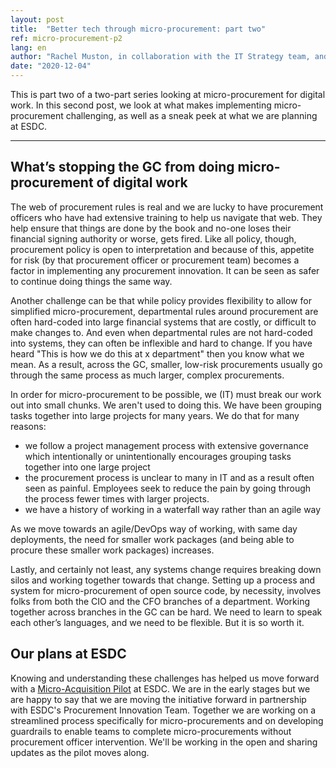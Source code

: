 ```yaml
---
layout: post
title:  "Better tech through micro-procurement: part two"
ref: micro-procurement-p2
lang: en
author: "Rachel Muston, in collaboration with the IT Strategy team, and procurement experts at ESDC"
date: "2020-12-04"
---
```

<!--markdownlint-disable MD033-->
This is part two of a two-part series looking at micro-procurement for digital work.
In this second post, we look at what makes implementing micro-procurement challenging, as well as a sneak peek at what we are planning at ESDC.

***

## What’s stopping the GC from doing micro-procurement of digital work

The web of procurement rules is real and we are lucky to have procurement officers who have had extensive training to help us navigate that web.
They help ensure that things are done by the book and no-one loses their financial signing authority or worse, gets fired.
Like all policy, though, procurement policy is open to interpretation and because of this, appetite for risk (by that procurement officer or procurement team) becomes a factor in implementing any procurement innovation.
It can be seen as safer to continue doing things the same way.

Another challenge can be that while policy provides flexibility to allow for simplified micro-procurement, departmental rules around procurement are often hard-coded into large financial systems that are costly, or difficult to make changes to.
And even when departmental rules are not hard-coded into systems, they can often be inflexible and hard to change.
If you have heard "This is how we do this at x department" then you know what we mean.
As a result, across the GC, smaller, low-risk procurements usually go through the same process as much larger, complex procurements.

In order for micro-procurement to be possible, we (IT) must break our work out into small chunks.
We aren't used to doing this.
We have been grouping tasks together into large projects for many years.
 We do that for many reasons:

- we follow a project management process with extensive governance which intentionally or unintentionally encourages grouping tasks together into one large project
- the procurement process is unclear to many in IT and as a result often seen as painful.
Employees seek to reduce the pain by going through the process fewer times with larger projects.
- we have a history of working in a waterfall way rather than an agile way
  
As we move towards an agile/DevOps way of working, with same day deployments, the need for smaller work packages (and being able to procure these smaller work packages) increases.

Lastly, and certainly not least, any systems change requires breaking down silos and working together towards that change.
Setting up a process and system for micro-procurement of open source code, by necessity, involves folks from both the CIO and the CFO branches of a department.
Working together across branches in the GC can be hard.
We need to learn to speak each other’s languages, and we need to be flexible.
But it is so worth it.

## Our plans at ESDC

Knowing and understanding these challenges has helped us move forward with a [Micro-Acquisition Pilot](micro-acquisition-pilot.md) at ESDC.
We are in the early stages but we are happy to say that we are moving the initiative forward in partnership with ESDC's Procurement Innovation Team.
Together we are working on a streamlined process specifically for micro-procurements and on developing guardrails to enable teams to complete micro-procurements without procurement officer intervention.
We'll be working in the open and sharing updates as the pilot moves along.
